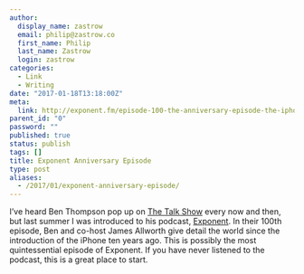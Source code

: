 ```yaml
---
author:
  display_name: zastrow
  email: philip@zastrow.co
  first_name: Philip
  last_name: Zastrow
  login: zastrow
categories:
  - Link
  - Writing
date: "2017-01-18T13:18:00Z"
meta:
  link: http://exponent.fm/episode-100-the-anniversary-episode-the-iphone-and-exponent/
parent_id: "0"
password: ""
published: true
status: publish
tags: []
title: Exponent Anniversary Episode
type: post
aliases:
  - /2017/01/exponent-anniversary-episode/
---
```

<p>I’ve heard Ben Thompson pop up on <a href="http://daringfireball.net/thetalkshow/">The Talk Show</a> every now and then, but last summer I was introduced to his podcast, <a href="http://exponent.fm">Exponent</a>. In their 100th episode, Ben and co-host James Allworth give detail the world since the introduction of the iPhone ten years ago. This is possibly the most quintessential episode of Exponent. If you have never listened to the podcast, this is a great place to start.</p>
